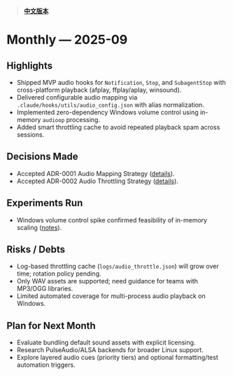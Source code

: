 > **[中文版本](./2025-09_zh-TW.md)**

# Monthly — 2025-09

## Highlights
- Shipped MVP audio hooks for `Notification`, `Stop`, and `SubagentStop` with cross-platform playback (afplay, ffplay/aplay, winsound).
- Delivered configurable audio mapping via `.claude/hooks/utils/audio_config.json` with alias normalization.
- Implemented zero-dependency Windows volume control using in-memory `audioop` processing.
- Added smart throttling cache to avoid repeated playback spam across sessions.

## Decisions Made
- Accepted ADR-0001 Audio Mapping Strategy ([details](../../decisions/0001-audio-mapping.md)).
- Accepted ADR-0002 Audio Throttling Strategy ([details](../../decisions/0002-throttling-strategy.md)).

## Experiments Run
- Windows volume control spike confirmed feasibility of in-memory scaling ([notes](../../experiments/windows-volume-control.md)).

## Risks / Debts
- Log-based throttling cache (`logs/audio_throttle.json`) will grow over time; rotation policy pending.
- Only WAV assets are supported; need guidance for teams with MP3/OGG libraries.
- Limited automated coverage for multi-process audio playback on Windows.

## Plan for Next Month
- Evaluate bundling default sound assets with explicit licensing.
- Research PulseAudio/ALSA backends for broader Linux support.
- Explore layered audio cues (priority tiers) and optional formatting/test automation triggers.
